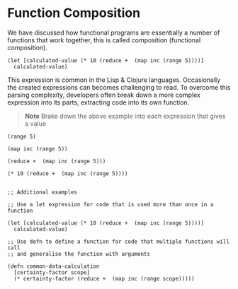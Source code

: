 # Function Composition

We have discussed how functional programs are essentially a number of functions that work together, this is called composition (functional composition).

```
(let [calculated-value (* 10 (reduce +  (map inc (range 5))))]
  calculated-value)
```

This expression is common in the Lisp & Clojure languages.  Occasionally the created expressions can becomes challenging to read.  To overcome this parsing complexity, developers often break down a more complex expression into its parts, extracting code into its own function.

> **Note** Brake down the above example into each expression that gives a value

<!--sec data-title="Reveal answer" data-id="answer001" data-collapse=true ces-->

```
(range 5)

(map inc (range 5))

(reduce +  (map inc (range 5)))

(* 10 (reduce +  (map inc (range 5))))


;; Additional examples

;; Use a let expression for code that is used more than once in a function

(let [calculated-value (* 10 (reduce +  (map inc (range 5))))]
  calculated-value)

;; Use defn to define a function for code that multiple functions will call
;; and generalise the function with arguments

(defn common-data-calculation
  [certainty-factor scope]
  (* certainty-factor (reduce +  (map inc (range scope)))))
```

<!--endsec-->
